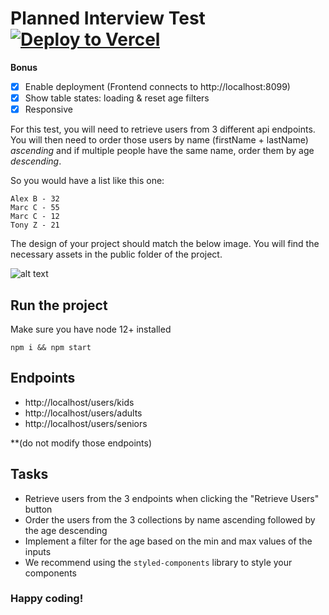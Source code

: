 # Planned Interview Test [![Deploy to Vercel](https://github.com/IliasDeros/interview-planned/actions/workflows/deploy.yml/badge.svg)](https://github.com/IliasDeros/interview-planned/actions/workflows/deploy.yml)

**Bonus**
- [x] Enable deployment (Frontend connects to http://localhost:8099)
- [x] Show table states: loading & reset age filters
- [x] Responsive

For this test, you will need to retrieve users from 3 different api endpoints. You will then need to order those users by name (firstName + lastName) *ascending* and if multiple people have the same name, order them by age *descending*.

So you would have a list like this one:

```
Alex B - 32
Marc C - 55
Marc C - 12
Tony Z - 21
```

The design of your project should match the below image. You will find the necessary assets in the public folder of the project.

![alt text](https://github.com/entr-engineering/interview-test/blob/master/public/design.png)

## Run the project

Make sure you have node 12+ installed

`npm i && npm start`

## Endpoints

- http://localhost/users/kids
- http://localhost/users/adults
- http://localhost/users/seniors

**(do not modify those endpoints)

## Tasks

- Retrieve users from the 3 endpoints when clicking the "Retrieve Users" button
- Order the users from the 3 collections by name ascending followed by the age descending
- Implement a filter for the age based on the min and max values of the inputs
- We recommend using the `styled-components` library to style your components

### Happy coding!
